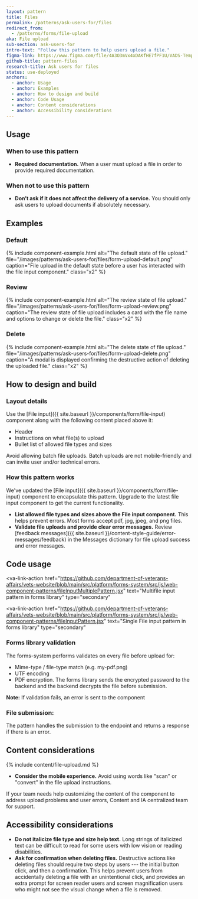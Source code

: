 ```yaml
---
layout: pattern
title: Files
permalink: /patterns/ask-users-for/files
redirect_from:
  - /patterns/forms/file-upload
aka: File upload
sub-section: ask-users-for
intro-text: "Follow this pattern to help users upload a file."
figma-link: https://www.figma.com/file/4A3O3mVx4xDAKfHE7fPF1U/VADS-Templates%2C-Patterns%2C-and-Forms?type=design&node-id=2988%3A63596&mode=design&t=ocBby0ApctnJJSel-1
github-title: pattern-files
research-title: Ask users for files
status: use-deployed
anchors:
  - anchor: Usage
  - anchor: Examples
  - anchor: How to design and build
  - anchor: Code Usage
  - anchor: Content considerations
  - anchor: Accessibility considerations
---
```


## Usage

### When to use this pattern

* **Required documentation.** When a user must upload a file in order to provide required documentation.

### When not to use this pattern

* **Don’t ask if it does not affect the delivery of a service.** You should only ask users to upload documents if absolutely necessary.

## Examples

### Default

{% include component-example.html alt="The default state of file upload." file="/images/patterns/ask-users-for/files/form-upload-default.png" caption="File upload in the default state before a user has interacted with the file input component." class="x2" %}

### Review

{% include component-example.html alt="The review state of file upload." file="/images/patterns/ask-users-for/files/form-upload-review.png" caption="The review state of file upload includes a card with the file name and options to change or delete the file." class="x2" %}

### Delete

{% include component-example.html alt="The delete state of file upload." file="/images/patterns/ask-users-for/files/form-upload-delete.png" caption="A modal is displayed confirming the destructive action of deleting the uploaded file." class="x2" %}

## How to design and build

### Layout details

Use the [File input]({{ site.baseurl }}/components/form/file-input) component along with the following content placed above it:

* Header
* Instructions on what file(s) to upload
* Bullet list of allowed file types and sizes

Avoid allowing batch file uploads. Batch uploads are not mobile-friendly and can invite user and/or technical errors.

### How this pattern works

We've updated the [File input]({{ site.baseurl }}/components/form/file-input) component to encapsulate this pattern. Upgrade to the latest file input component to get the current functionality.

* **List allowed file types and sizes above the File input component.** This helps prevent errors. Most forms accept pdf, jpg, jpeg, and png files.
* **Validate file uploads and provide clear error messages.** Review [feedback messages]({{ site.baseurl }}/content-style-guide/error-messages/feedback) in the Messages dictionary for file upload success and error messages.

## Code usage

<va-link-action
  href="https://github.com/department-of-veterans-affairs/vets-website/blob/main/src/platform/forms-system/src/js/web-component-patterns/fileInputMultiplePattern.jsx"
  text="Multifile input pattern in forms library"
  type="secondary"
></va-link-action>


<va-link-action
  href="https://github.com/department-of-veterans-affairs/vets-website/blob/main/src/platform/forms-system/src/js/web-component-patterns/fileInputPattern.jsx"
  text="Single File input pattern in forms library"
  type="secondary"
></va-link-action>

### Forms library validation

The forms-system performs validates on every file before upload for:

* Mime-type / file-type match (e.g. my-pdf.png)
* UTF encoding
* PDF encryption. The forms library sends the encrypted password to the backend and the backend decrypts the file before submission.

**Note:** If validation fails, an error is sent to the component

### File submission:

The pattern handles the submission to the endpoint and returns a response if there is an error.

## Content considerations

{% include content/file-upload.md %}

* **Consider the mobile experience.** Avoid using words like "scan" or "convert" in the file upload instructions.

If your team needs help customizing the content of the component to address upload problems and user errors, Content and IA centralized team for support.


## Accessibility considerations

* **Do not italicize file type and size help text.** Long strings of italicized text can be difficult to read for some users with low vision or reading disabilities.
* **Ask for confirmation when deleting files.** Destructive actions like deleting files should require two steps by users --- the initial button click, and then a confirmation. This helps prevent users from accidentally deleting a file with an unintentional click, and provides an extra prompt for screen reader users and screen magnification users who might not see the visual change when a file is removed.
